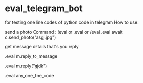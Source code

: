 # eval_telegram_bot
for testing one line codes of python code in telegram 
 How to use:

send a photo
Command : !eval or .eval or /eval 
.eval await c.send_photo("asgj.jpg")

get message details that's you reply

.eval m.reply_to_message

.eval m.reply("gjdk")

.eval any_one_line_code
